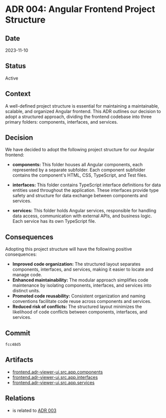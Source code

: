 # ADR 004: Angular Frontend Project Structure

## Date

2023-11-10

## Status

Active

## Context

A well-defined project structure is essential for maintaining a maintainable, scalable, and organized Angular frontend. This ADR outlines our decision to adopt a structured approach, dividing the frontend codebase into three primary folders: components, interfaces, and services.

## Decision

We have decided to adopt the following project structure for our Angular frontend:

- **components:** This folder houses all Angular components, each represented by a separate subfolder. Each component subfolder contains the component's HTML, CSS, TypeScript, and Test files.

- **interfaces:** This folder contains TypeScript interface definitions for data entities used throughout the application. These interfaces provide type safety and structure for data exchange between components and services.

- **services:** This folder holds Angular services, responsible for handling data access, communication with external APIs, and business logic. Each service has its own TypeScript file.

## Consequences

Adopting this project structure will have the following positive consequences:

- **Improved code organization:** The structured layout separates components, interfaces, and services, making it easier to locate and manage code.
- **Enhanced maintainability:** The modular approach simplifies code maintenance by isolating components, interfaces, and services into distinct units.
- **Promoted code reusability:** Consistent organization and naming conventions facilitate code reuse across components and services.
- **Reduced risk of conflicts:** The structured layout minimizes the likelihood of code conflicts between components, interfaces, and services.

## Commit

`fcc48d5`

## Artifacts

- [frontend.adr-viewer-ui.src.app.components](../../frontend/adr-viewer-ui/src/app/components)
- [frontend.adr-viewer-ui.src.app.interfaces](../../frontend/adr-viewer-ui/src/app/interfaces)
- [frontend.adr-viewer-ui.src.app.services](../../frontend/adr-viewer-ui/src/app/services)

## Relations

- is related to [ADR 003](adr-003.md)